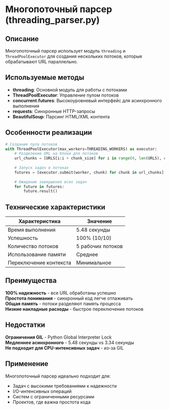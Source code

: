 # Многопоточный парсер (threading_parser.py)

## Описание

Многопоточный парсер использует модуль `threading` и `ThreadPoolExecutor` для создания нескольких потоков, которые обрабатывают URL параллельно.

## Используемые методы

- **threading**: Основной модуль для работы с потоками
- **ThreadPoolExecutor**: Управление пулом потоков
- **concurrent.futures**: Высокоуровневый интерфейс для асинхронного выполнения
- **requests**: Синхронные HTTP-запросы
- **BeautifulSoup**: Парсинг HTML/XML контента

## Особенности реализации

```python
# Создание пула потоков
with ThreadPoolExecutor(max_workers=THREADING_WORKERS) as executor:
    # Разделение URL на блоки для потоков
    url_chunks = [URLS[i:i + chunk_size] for i in range(0, len(URLS), chunk_size)]
    
    # Запуск задач в потоках
    futures = [executor.submit(worker, chunk) for chunk in url_chunks]
    
    # Ожидание завершения всех задач
    for future in futures:
        future.result()
```

## Технические характеристики

| Характеристика | Значение |
|----------------|----------|
| Время выполнения | 5.48 секунды |
| Успешность | 100% (10/10) |
| Количество потоков | 5 рабочих потоков |
| Использование памяти | Среднее |
| Переключение контекста | Минимальное |

## Преимущества

**100% надежность** - все URL обработаны успешно  
**Простота понимания** - синхронный код легче отлаживать  
**Общая память** - потоки разделяют память процесса  
**Низкие накладные расходы** - быстрое переключение потоков  

## Недостатки

**Ограничения GIL** - Python Global Interpreter Lock  
**Медленнее асинхронного** - 5.48 секунды vs 3.34 секунды  
**Не подходит для CPU-интенсивных задач** - из-за GIL  

## Применение

Многопоточный парсер идеально подходит для:
- Задач с высокими требованиями к надежности
- I/O-интенсивных операций
- Систем с ограниченными ресурсами
- Проектов, где важна простота кода
